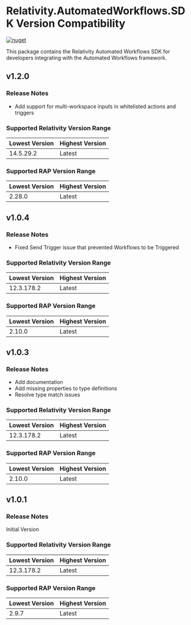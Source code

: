 # Relativity.AutomatedWorkflows.SDK Version Compatibility

[![nuget](https://img.shields.io/nuget/v/Relativity.AutomatedWorkflows.SDK.svg)](https://www.nuget.org/packages/Relativity.AutomatedWorkflows.SDK)

This package contains the Relativity Automated Workflows SDK for developers integrating with the Automated Workflows framework.

## v1.2.0

### Release Notes

* Add support for multi-workspace inputs in whitelisted actions and triggers

### Supported Relativity Version Range

Lowest Version | Highest Version
--- | ---
14.5.29.2 | Latest

### Supported RAP Version Range

Lowest Version | Highest Version
--- | ---
2.28.0 | Latest

## v1.0.4

### Release Notes

* Fixed Send Trigger issue that prevented Workflows to be Triggered

### Supported Relativity Version Range

Lowest Version | Highest Version
--- | ---
12.3.178.2 | Latest

### Supported RAP Version Range

Lowest Version | Highest Version
--- | ---
2.10.0 | Latest

## v1.0.3

### Release Notes

* Add documentation
* Add missing properties to type definitions
* Resolve type match issues

### Supported Relativity Version Range

Lowest Version | Highest Version
--- | ---
12.3.178.2 | Latest

### Supported RAP Version Range

Lowest Version | Highest Version
--- | ---
2.10.0 | Latest

## v1.0.1

### Release Notes

Initial Version

### Supported Relativity Version Range

Lowest Version | Highest Version
--- | ---
12.3.178.2 | Latest

### Supported RAP Version Range

Lowest Version | Highest Version
--- | ---
2.9.7 | Latest
